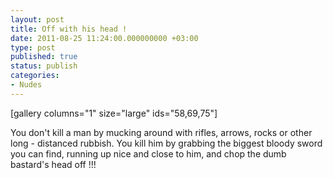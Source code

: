 ```yaml
---
layout: post
title: Off with his head !
date: 2011-08-25 11:24:00.000000000 +03:00
type: post
published: true
status: publish
categories:
- Nudes
---
```


[gallery columns="1" size="large" ids="58,69,75"]


You don't kill a man by mucking around with rifles, arrows, rocks or other long - distanced rubbish. 
You kill him by grabbing the biggest bloody sword you can find, running up nice and close to him, and chop the dumb bastard's head off !!!
